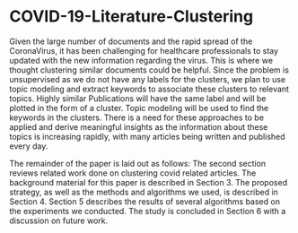 # COVID-19-Literature-Clustering

Given the large number of documents and the rapid spread of the CoronaVirus, it has been challenging for healthcare professionals to stay updated with the new information regarding the virus. This is where we thought clustering similar documents could be helpful. Since the problem is unsupervised as we do not have any labels for the clusters, we plan to use topic modeling and extract keywords to associate these clusters to relevant topics. Highly similar Publications will have the same label and will be plotted in the form of a cluster. Topic modeling will be used to find the keywords in the clusters. There is a need for these approaches to be applied
and derive meaningful insights as the information about these topics is increasing rapidly, with many articles being written and published every day.

The remainder of the paper is laid out as follows: The second section reviews related work done on clustering covid related articles. The background material for this paper is described in Section 3. The proposed strategy, as well as the methods and algorithms we used, is described in Section 4. Section 5 describes the results of several algorithms based on the experiments we conducted. The study is concluded in Section 6 with a discussion on future work.
